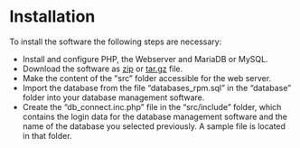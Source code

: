 # Installation
To install the software the following steps are necessary:
* Install and configure PHP, the Webserver and MariaDB or MySQL.
* Download the software as [zip](https://github.com/klaus-thorres/rpmetaller-editor/zipball/main) or [tar.gz](https://github.com/klaus-thorres/rpmetaller-editor/tarball/main) file.
* Make the content of the "src” folder accessible for the web server.
* Import the database from the file “databases_rpm.sql” in the “database” folder into your database management software.
* Create the “db_connect.inc.php” file in the “src/include” folder, which contains the login data for the database management software and the name of the database you selected previously. A sample file is located in that folder.

